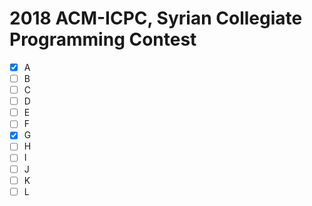 # 2018 ACM-ICPC, Syrian Collegiate Programming Contest

- [x] A
- [ ] B
- [ ] C
- [ ] D
- [ ] E
- [ ] F
- [x] G
- [ ] H
- [ ] I
- [ ] J
- [ ] K
- [ ] L